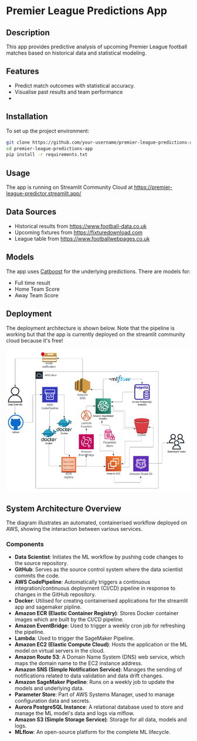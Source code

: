 # Premier League Predictions App

## Description
This app provides predictive analysis of upcoming Premier League football matches based on historical data and statistical modeling.

## Features
- Predict match outcomes with statistical accuracy.
- Visualise past results and team performance
- 

## Installation

To set up the project environment:

```bash
git clone https://github.com/your-username/premier-league-predictions-app.git
cd premier-league-predictions-app
pip install -r requirements.txt
```
## Usage
The app is running on Streamlit Community Cloud at https://premier-league-predictor.streamlit.app/

## Data Sources
- Historical results from https://www.football-data.co.uk
- Upcoming fixtures from https://fixturedownload.com
- League table from https://www.footballwebpages.co.uk

## Models
The app uses [Catboost](https://catboost.ai/) for the underlying predictions. There are models for:
- Full time result
- Home Team Score
- Away Team Score

## Deployment
The deployment architecture is shown below. Note that the pipeline is working but that the app is currently deployed on the streamlit community cloud because it's free!

![Architecture Diagram](assets/architecture.png)

## System Architecture Overview

The diagram illustrates an automated, containerised workflow deployed on AWS, showing the interaction between various services.

### Components

- **Data Scientist**: Initiates the ML workflow by pushing code changes to the source repository.
- **GitHub**: Serves as the source control system where the data scientist commits the code.
- **AWS CodePipeline**: Automatically triggers a continuous integration/continuous deployment (CI/CD) pipeline in response to changes in the GitHub repository.
- **Docker**: Utilised for creating containerised applications for the streamlit app and sagemaker pipline.
- **Amazon ECR (Elastic Container Registry)**: Stores Docker container images which are built by the CI/CD pipeline.
- **Amazon EventBridge**: Used to trigger a weekly cron job for refreshing the pipeline.
- **Lambda**: Used to trigger the SageMaker Pipeline.
- **Amazon EC2 (Elastic Compute Cloud)**: Hosts the application or the ML model on virtual servers in the cloud.
- **Amazon Route 53**: A Domain Name System (DNS) web service, which maps the domain name to the EC2 instance address.
- **Amazon SNS (Simple Notification Service)**: Manages the sending of notifications related to data validation and data drift changes.
- **Amazon SageMaker Pipeline**: Runs on a weekly job to update the models and underlying data.
- **Parameter Store**: Part of AWS Systems Manager, used to manage configuration data and secrets.
- **Aurora PostgreSQL Instance**: A relational database used to store and manage the ML model's data and logs via mlflow.
- **Amazon S3 (Simple Storage Service)**: Storage for all data, models and logs.
- **MLflow**: An open-source platform for the complete ML lifecycle.
